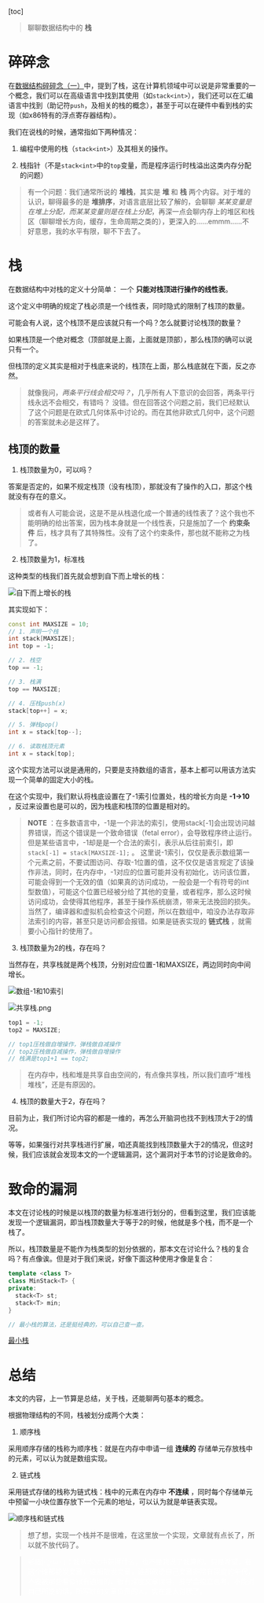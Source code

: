 [toc]

> 聊聊数据结构中的 **栈**

# 碎碎念

在[数据结构碎碎念（一）]()中，提到了栈，这在计算机领域中可以说是非常重要的一个概念，我们可以在高级语言中找到其使用（如``stack<int>``），我们还可以在汇编语言中找到（助记符``push``，及相关的栈的概念），甚至于可以在硬件中看到栈的实现（如x86特有的浮点寄存器结构）。

我们在说栈的时候，通常指如下两种情况：

1. 编程中使用的栈（`stack<int>`）及其相关的操作。

2. 栈指针（不是`stack<int>`中的`top`变量，而是程序运行时栈溢出这类内存分配的问题）

> 有一个问题：我们通常所说的 **堆栈**，其实是 **堆** 和 **栈** 两个内容。对于堆的认识，聊得最多的是 **堆排序**，对语言底层比较了解的，会聊聊 *某某变量是在堆上分配，而某某变量则是在栈上分配*，再深一点会聊内存上的堆区和栈区（聊聊增长方向，缓存，生命周期之类的），更深入的……emmm……不好意思，我的水平有限，聊不下去了。

# 栈

在数据结构中对栈的定义十分简单： 一个 **只能对栈顶进行操作的线性表**。

这个定义中明确的规定了栈必须是一个线性表，同时隐式的限制了栈顶的数量。

可能会有人说，这个栈顶不是应该就只有一个吗？怎么就要讨论栈顶的数量？

如果栈顶是一个绝对概念（顶部就是上面，上面就是顶部），那么栈顶的确可以说只有一个。

但栈顶的定义其实是相对于栈底来说的，栈顶在上面，那么栈底就在下面，反之亦然。

> 就像我问，*两条平行线会相交吗？*，几乎所有人下意识的会回答，两条平行线永远不会相交，有错吗？
> 没错。但在回答这个问题之前，我们已经默认了这个问题是在欧式几何体系中讨论的。而在其他非欧式几何中，这个问题的答案就未必是这样了。

## 栈顶的数量

1. 栈顶数量为0，可以吗？

答案是否定的，如果不规定栈顶（没有栈顶），那就没有了操作的入口，那这个栈就没有存在的意义。

> 或者有人可能会说，这是不是从栈退化成一个普通的线性表了？这个我也不能明确的给出答案，因为栈本身就是一个线性表，只是施加了一个 **约束条件** 后，栈才具有了其特殊性。没有了这个约束条件，那也就不能称之为栈了。

2. 栈顶数量为1，标准栈

这种类型的栈我们首先就会想到自下而上增长的栈：

![自下而上增长的栈](./img/自下而上增长的栈.png)

其实现如下：

```c++
const int MAXSIZE = 10;
// 1. 声明一个栈
int stack[MAXSIZE];
int top = -1;

// 2. 栈空
top == -1;

// 3. 栈满
top == MAXSIZE;

// 4. 压栈push(x)
stack[top++] = x;

// 5. 弹栈pop()
int x = stack[top--];

// 6. 读取栈顶元素
int x = stack[top];
```

这个实现方法可以说是通用的，只要是支持数组的语言，基本上都可以用该方法实现一个简单的固定大小的栈。

在这个实现中，我们默认将栈底设置在了-1索引位置处，栈的增长方向是 **-1->10** ，反过来设置也是可以的，因为栈底和栈顶的位置是相对的。

> **NOTE** ：在多数语言中，-1是一个非法的索引，使用stack[-1]会出现访问越界错误，而这个错误是一个致命错误（fetal error），会导致程序终止运行。但是某些语言中，-1却是是一个合法的索引，表示从后往前索引，即 `stack[-1] = stack[MAXSIZE-1];` 。
> 这里说-1索引，仅仅是表示数组第一个元素之前，不要试图访问、存取-1位置的值，这不仅仅是语言规定了该操作非法，同时，在内存中，-1对应的位置可能并没有初始化，访问该位置，可能会得到一个无效的值（如果真的访问成功，一般会是一个有符号的int型数值），可能这个位置已经被分给了其他的变量，或者程序，那么这时候访问成功，会使得其他程序，甚至于操作系统崩溃，带来无法挽回的损失。
> 当然了，编译器和虚拟机会检查这个问题，所以在数组中，咱没办法存取非法索引的内容，甚至只是访问都会报错。如果是链表实现的 **链式栈** ，就需要小心指针的使用了。

3. 栈顶数量为2的栈，存在吗？

当然存在，共享栈就是两个栈顶，分别对应位置-1和MAXSIZE，两边同时向中间增长。

![数组-1和10索引](./img/数组-1和10索引.png)

![共享栈.png](./img/共享栈.png)

```c++
top1 = -1;
top2 = MAXSIZE;

// top1压栈做自增操作，弹栈做自减操作
// top2压栈做自减操作，弹栈做自增操作
// 栈满是top1+1 == top2;
```

> 在内存中，栈和堆是共享自由空间的，有点像共享栈，所以我们直呼“堆栈堆栈”，还是有原因的。

4. 栈顶的数量大于2，存在吗？

目前为止，我们所讨论内容的都是一维的，再怎么开脑洞也找不到栈顶大于2的情况。

等等，如果强行对共享栈进行扩展，咱还真能找到栈顶数量大于2的情况，但这时候，我们应该就会发现本文的一个逻辑漏洞，这个漏洞对于本节的讨论是致命的。

# 致命的漏洞

本文在讨论栈的时候是以栈顶的数量为标准进行划分的，但看到这里，我们应该能发现一个逻辑漏洞，即当栈顶数量大于等于2的时候，他就是多个栈，而不是一个栈了。

所以，栈顶数量是不能作为栈类型的划分依据的，那本文在讨论什么？栈的复合吗？有点像诶。但是对于我们来说，好像下面这种使用才像是复合：

```c++
template <class T>
class MinStack<T> {
private:
  stack<T> st;
  stack<T> min;
}

// 最小栈的算法，还是挺经典的，可以自己查一查。
```

[最小栈](https://leetcode.com/problems/min-stack/description/)

# 总结

本文的内容，上一节算是总结，关于栈，还能聊两句基本的概念。

根据物理结构的不同，栈被划分成两个大类：

1. 顺序栈

采用顺序存储的栈称为顺序栈：就是在内存中申请一组 **连续的** 存储单元存放栈中的元素，可以认为就是数组实现。

2. 链式栈

采用链式存储的栈称为链式栈：栈中的元素在内存中 **不连续** ，同时每个存储单元中预留一小块位置存放下一个元素的地址，可以认为就是单链表实现。

![顺序栈和链式栈](./img/顺序栈和链式栈.png)

> 想了想，实现一个栈并不是很难，在这里放一个实现，文章就有点长了，所以就不放代码了。

> <span style="color: white;">彩蛋|ू･ω･ )：能从本文中获得什么，也不是我说了能算的，只是希望，在这个谁都能发文章，谁都敢发文章，谁都敢说自己文章非常有深度的年代，不要被那些看似很有道理的、很有深度文章误导，要学会独立思考。不能对自己所说的话，所写过的文章负责的人，实在是太讨厌了。</span>
